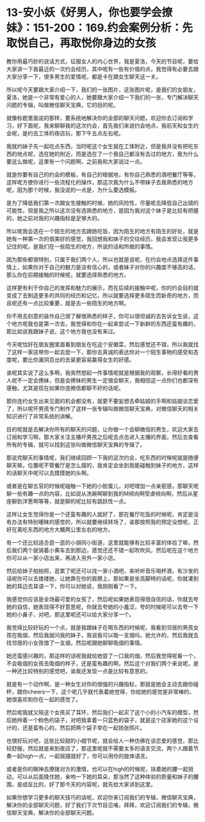 # 13-安小妖《好男人，你也要学会撩妹》：151-200：169.约会案例分析：先取悦自己，再取悦你身边的女孩

教你用最巧妙的说话方式，征服女人的内心世界，我是夏洛，今天的节目呢，要给大家讲一下我最近的一次约会经历，其中呢有一些有价值的点，我觉得有必要去跟大家分享一下，很多男生的爱情呢，都是卡在跟女生聊天这一关。

所以呢今天要跟大家介绍一下，我们的一张图片，这张图片呢，是我们的女朋友，夏洛，她是一个非常有爱心的人，她要跟大家介绍一下我们的一张，专门解决聊天问题的专辑，叫做微信聊天宝典，它的目的呢。

就像标题里面说的那样，要系统地解决你的全部的聊天问题，欢迎你去订阅和学习，好下面呢，我来聊聊我的这次约会，首先我们来说约会地点，我前天和女生约会呢，是约去工体的夜店玩，那下午五点左右呢。

我就约妹子先一起吃点东西，当时呢这个女生就在工体附近，但是我并没有把吃东西的地点呢，选在她的附近，而是选在了一个我自己都没有去过的地方，我为什么要这么做呢，这里有一个问题啊，之前我和大家说过一点。

就是你要有自己的约会的模板，有自己的根据地，有你自己熟悉的酒吧餐厅等等，这样呢方便你进行一些流程化的操作，那这次我为什么不带妹子去我熟悉的地方呢，因为那个时候，我没说的一点是，为什么要选模板。

是为了降低我们第一次跟女生接触的时候，她的风险性，尽量呢去降低自己出错的可能性，但是我之所以这次没有选熟悉的地方，是因为我对这个妹子是比较有把握的，她之前对我的兴趣指标是足够大的。

所以呢我会选在一个陌生的地方去跟她吃饭，因为陌生的地方有陌生的好处，就是她有一种第一次的很美好的感觉，我回想我和妹子的交往经历，我会发现让我更多记住的呢，是我们在一些陌生的地方，所说的话和所做的事情。

因为那些都很特别，只属于我们两个人，所以也就是说呢，在约会地点选择这件事情上，如果你对于自己的魅力是没有信心的，或者妹子对你的兴趣度不够高的话，那么你在前期接触的时候呢，就要选择熟悉的地方。

这样更有利于你自己的发挥和魅力的展示，而在后续的接触中呢，你的约会目的就变成了去制造更多的共同的经历和记忆，所以就要选择更多陌生而新奇的地方，而且呢还有一点比较重要，就是去一些陌生的地方啊。

你不用去刻意的装作自己很了解很熟悉的样子，你可以很坦诚的去告诉女生说，这个地方呢我也是第一次去，我觉得和你在一起来尝试一下新鲜的东西还蛮有趣的，那比如说我跟妹子说，这个地方我也没有来过。

今天呢恰好在朋友圈里面看到朋友在吃这个安徽菜，然后感觉还不错，所以我就找了这样一家店带你一起去尝一下，那你去真诚的表达你对一个陌生事物的感受和态度呢，要比你漏洞百出的去装更容易赢得女生的好感。

诶呢其实说了这么多啊，我突然想起一件事情呢就是根据我的观察，长得好看的男人呢不一定会撩妹，但是会撩妹的男生一定很会聊天，我相信这一点你们也都深有感触，尤其是现在如果你连微信都聊不好的话呢。

那你连约女生出来见面的机会都没有，就更不要妄想去牵姑娘的手啊和姑娘谈恋爱了，所以呢坏男孩专门制作了这样一张专辑叫做微信聊天宝典，对微信聊天的相关知识进行了非常系统的讲解。

目的呢就是去解决你所有的聊天的问题，让你做一个会聊微信的男生，欢迎大家去订阅和学习啊，那大家关注主播坏男孩之后呢去点击进入主播的界面，然后去查看所有的专辑，就可以找到这张叫做微信聊天宝典的专辑了。

那说完聊天的事情呢，我们继续回顾一下我的这次约会，吃东西的时候呢就是随便聊天嘛，位置呢不管餐厅是怎么摆的，我肯定会坐到我能碰触到妹子的地方，这样的话聊天中呢可以去摸摸她的头啊。

或者是在聊五官的时候呢碰触一下她的小脸蛋儿，对吧增加一点亲密感，那聊天呢聊一些有趣一点的内容，比如说从洗碗啊聊到我的M倾向啊受虐倾向啊，然后从星座聊到洋葱啊等等，就是聊的呢比较有跳跃性一点。

这样让女生觉得你是一个还蛮有趣的人就好了，那在餐厅吃饭的时候呢，肯定是没有办法有特别暧昧的感觉的，所以就要继续转场了，诶那按照我的预定设想呢，正好在离吃东西的地方大概两公里左右的地方。

有一个还比较适合逛一逛的小胡同小街道，这里就能够有比较丰富的体验了嘛，然后我们两个就骑着小黄车去到那边，感觉还还不错一起吹吹风，然后呢在这个地方你可以从一家小店出来，再进入另外一家小店。

然后给妹子拍拍照，逛累了呢还可以找一家小酒吧，来听听音乐喝杯酒，有沙发的话呢你可以去搂搂她，让她靠在你的肩膀上，那如果是坐高脚椅的话呢，你就凑到她的耳边去耳语一下，你可以对她说，我刚刚看了一下。

我感觉你应该是全场最可爱的女孩了，然后呢如果她表现得很自信的话，你就去夸她的自信，她表现得不好意思呢，你就去夸她的小羞涩，夸的时候呢可以去夸一下她的小鼻子，对吧，那这里呢还可以给大家分享一个。

我觉得比较好玩的一个点，就是我跟妹子在喝东西的时候呢，我看到邻居的男孩女孩在吸烟，然后我就问我的妹子，我说我可以吸一支烟吗，她允许的，然后我就去找邻居的小女孩借了一支烟，然后呢跟她聊聊吸烟的事情。

她还蛮感兴趣的，那这样的话呢我就给她尝了一口我的烟，然后我觉得呢看一个，不会吸烟的女孩去吸烟的样子，还是蛮有趣的啊，然后这个对我们两个来说呢，是一种还比较特别的感觉吧，诶我还发现一点是比较有意思的。

就是有一个动作啊，是一种女生对你的很强的兴趣指标，那就是她会主动去跟你碰杯，跟你cheers一下，这个呢几乎就代表着她觉得，你给她的感觉是非常棒的，她很喜欢和你在一起的感觉了。

然后呢我就又陪这个女孩买了耳环，然后我们一起买了这个小的小汽车的模型，然后她拎着一个粉色的袋子，对吧我拿着一只蓝色的袋子，就是这个店家她的这个设计的，还是蛮有心的，然后把两个袋子举在一起拍张照片。

也很好玩对吧，这些比较甜的小细节呢，就会给人一种仿佛在谈恋爱的感觉，那比较舒服，然后就是来到夜店了，那这里呢就不需要太多的语言交流，两个人跟着节奏一起high一点，一起摇摆就好了，你可以用你的肢体语言。

或者是你的眼神去撩拨对方的激情，也可以在high的时候呢，扶着她的腰一起扭动，可以从后面挽住她，亲吻一下她的耳朵，那当然了这种体验的质量和妹子的腰围，是成反比的，好了那今天的内容呢，就先给大家讲到这里。

如果你想学习更多的聊天技巧的话呢，欢迎你来订阅我们的专辑，微信聊天宝典，解决你的全部聊天问题，好了我们下次节目见咯，拜拜，欢迎订阅我们的专辑，微信聊天宝典，解决你的全部聊天问题。

